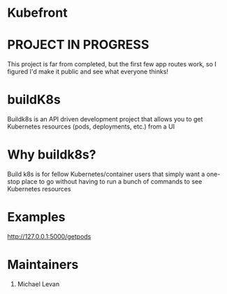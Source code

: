 # Kubefront

# PROJECT IN PROGRESS
This project is far from completed, but the first few app routes work, so I figured I'd make it public and see what everyone thinks!

# buildK8s

Buildk8s is an API driven development project that allows you to get Kubernetes resources (pods, deployments, etc.) from a UI

# Why buildk8s?
Build k8s is for fellow Kubernetes/container users that simply want a one-stop place to go without having to run a bunch of commands to see Kubernetes resources

# Examples
http://127.0.0.1:5000/getpods

# Maintainers
1. Michael Levan
